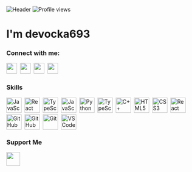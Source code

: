 ![Header](./your-header-image-name.png)
![Profile views](https://komarev.com/ghpvc/?username=devocka693&label=Profile%20views&color=0e75b6&style=flat)

<div id="toc">
  <ul align="left" style="list-style: none">
    <summary>
      <h1>
        I'm devocka693
      </h1>
    </summary>
  </ul>
</div>

**<h3 align="left">Connect with me:</h3>** 
<p align="left"><a href="https://www.linkedin.com/in/sushil-magare" target="_blank"><img src="https://img.shields.io/badge/LinkedIn-0077B5?logo=linkedin&logoColor=white" height="28" style="margin-right: 4px"></a> <a href="https://twitter.com/Sushil__SM" target="_blank"><img src="https://img.shields.io/badge/Twitter-000000?logo=X&logoColor=white" height="28" style="margin-right: 4px"></a> <a href="https://github.com/devocka693" target="_blank"><img src="https://img.shields.io/badge/GitHub-100000?style=for-the-badge&logo=github&logoColor=white" height="28" style="margin-right: 4px"></a> <a href="https://www.tiktok.com/@@wmand3r" target="_blank"><img src="https://img.shields.io/badge/TikTok-000000?style=for-the-badge&logo=tiktok&logoColor=white" height="28" style="margin-right: 4px"></a></p>

 **<h3 align="left">Skills</h3>**

<div style="display: flex; flex-wrap: wrap; gap: 4px; justify-content: left;"><img src="https://img.shields.io/badge/JavaScript-F7DF1C?logo=javascript&logoColor=white" height="40" alt="JavaScript" style="margin-right: 4px"> <img src="https://img.shields.io/badge/React-20232A?logo=react&logoColor=61DAFB" height="40" alt="React" style="margin-right: 4px"> <img src="https://img.shields.io/badge/TypeScript-3178C6?logo=typescript&logoColor=white" height="40" alt="TypeScript" style="margin-right: 4px"> <img src="https://cdn.jsdelivr.net/gh/devicons/devicon/icons/javascript/javascript-original.svg" height="40" alt="JavaScript" style="margin-right: 4px"> <img src="https://cdn.jsdelivr.net/gh/devicons/devicon/icons/python/python-original.svg" height="40" alt="Python" style="margin-right: 4px"> <img src="https://cdn.jsdelivr.net/gh/devicons/devicon/icons/typescript/typescript-plain.svg" height="40" alt="TypeScript" style="margin-right: 4px"> <img src="https://cdn.jsdelivr.net/gh/devicons/devicon/icons/cplusplus/cplusplus-original.svg" height="40" alt="C++" style="margin-right: 4px"> <img src="https://cdn.jsdelivr.net/gh/devicons/devicon@latest/icons/html5/html5-original-wordmark.svg" height="40" alt="HTML5" style="margin-right: 4px"> <img src="https://cdn.jsdelivr.net/gh/devicons/devicon/icons/css3/css3-original.svg" height="40" alt="CSS3" style="margin-right: 4px"> <img src="https://cdn.jsdelivr.net/gh/devicons/devicon/icons/react/react-original.svg" height="40" alt="React" style="margin-right: 4px"> <img src="https://cdn.jsdelivr.net/gh/devicons/devicon/icons/github/github-original.svg" height="40" alt="GitHub" style="margin-right: 4px"> <img src="https://cdn.jsdelivr.net/gh/devicons/devicon@latest/icons/github/github-original-wordmark.svg" height="40" alt="GitHub" style="margin-right: 4px"> <img src="https://cdn.jsdelivr.net/gh/devicons/devicon@latest/icons/git/git-original-wordmark.svg" height="40" alt="Git" style="margin-right: 4px"> <img src="https://cdn.jsdelivr.net/gh/devicons/devicon@latest/icons/vscode/vscode-original.svg" height="40" alt="VSCode" style="margin-right: 4px"></div>

 **<h3 align="left">Support Me</h3>**

<p align="left"><a href="https://ko-fi.com/sushil_" target="_blank"><img src="https://img.shields.io/badge/Ko--fi-343B45?logo=kofi&logoColor=Black" height="36" style="margin-right: 4px"></a></p>
